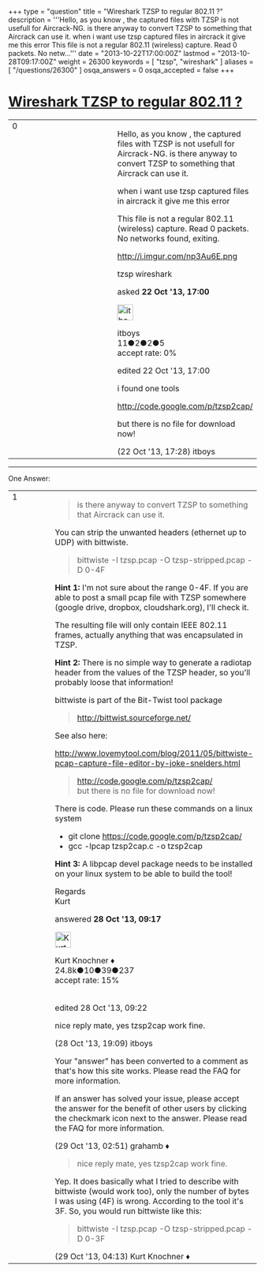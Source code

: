 +++
type = "question"
title = "Wireshark TZSP to regular 802.11 ?"
description = '''Hello, as you know , the captured files with TZSP is not usefull for Aircrack-NG. is there anyway to convert TZSP to something that Aircrack can use it. when i want use tzsp captured files in aircrack it give me this error This file is not a regular 802.11 (wireless) capture. Read 0 packets. No netw...'''
date = "2013-10-22T17:00:00Z"
lastmod = "2013-10-28T09:17:00Z"
weight = 26300
keywords = [ "tzsp", "wireshark" ]
aliases = [ "/questions/26300" ]
osqa_answers = 0
osqa_accepted = false
+++

<div class="headNormal">

# [Wireshark TZSP to regular 802.11 ?](/questions/26300/wireshark-tzsp-to-regular-80211)

</div>

<div id="main-body">

<div id="askform">

<table id="question-table" style="width:100%;"><colgroup><col style="width: 50%" /><col style="width: 50%" /></colgroup><tbody><tr class="odd"><td style="width: 30px; vertical-align: top"><div class="vote-buttons"><div id="post-26300-score" class="post-score" title="current number of votes">0</div><div id="favorite-count" class="favorite-count"></div></div></td><td><div id="item-right"><div class="question-body"><p>Hello, as you know , the captured files with TZSP is not usefull for Aircrack-NG. is there anyway to convert TZSP to something that Aircrack can use it.</p><p>when i want use tzsp captured files in aircrack it give me this error</p><p>This file is not a regular 802.11 (wireless) capture. Read 0 packets. No networks found, exiting.</p><p><a href="http://i.imgur.com/np3Au6E.png">http://i.imgur.com/np3Au6E.png</a></p></div><div id="question-tags" class="tags-container tags">tzsp wireshark</div><div id="question-controls" class="post-controls"></div><div class="post-update-info-container"><div class="post-update-info post-update-info-user"><p>asked <strong>22 Oct '13, 17:00</strong></p><img src="https://secure.gravatar.com/avatar/cd9e8474468cd8179f094673d15473df?s=32&amp;d=identicon&amp;r=g" class="gravatar" width="32" height="32" alt="itboys&#39;s gravatar image" /><p>itboys<br />
<span class="score" title="11 reputation points">11</span><span title="2 badges"><span class="badge1">●</span><span class="badgecount">2</span></span><span title="2 badges"><span class="silver">●</span><span class="badgecount">2</span></span><span title="5 badges"><span class="bronze">●</span><span class="badgecount">5</span></span><br />
<span class="accept_rate" title="Rate of the user&#39;s accepted answers">accept rate:</span> <span title="itboys has no accepted answers">0%</span></p></div><div class="post-update-info post-update-info-edited"><p>edited 22 Oct '13, 17:00</p></div></div><div id="comments-container-26300" class="comments-container"><span id="26302"></span><div id="comment-26302" class="comment"><div id="post-26302-score" class="comment-score"></div><div class="comment-text"><p>i found one tools</p><p><a href="http://code.google.com/p/tzsp2cap/">http://code.google.com/p/tzsp2cap/</a></p><p>but there is no file for download now!</p></div><div id="comment-26302-info" class="comment-info"><span class="comment-age">(22 Oct '13, 17:28)</span> itboys</div></div></div><div id="comment-tools-26300" class="comment-tools"></div><div class="clear"></div><div id="comment-26300-form-container" class="comment-form-container"></div><div class="clear"></div></div></td></tr></tbody></table>

------------------------------------------------------------------------

<div class="tabBar">

<span id="sort-top"></span>

<div class="headQuestions">

One Answer:

</div>

</div>

<span id="26479"></span>

<div id="answer-container-26479" class="answer">

<table style="width:100%;"><colgroup><col style="width: 50%" /><col style="width: 50%" /></colgroup><tbody><tr class="odd"><td style="width: 30px; vertical-align: top"><div class="vote-buttons"><div id="post-26479-score" class="post-score" title="current number of votes">1</div></div></td><td><div class="item-right"><div class="answer-body"><blockquote><p>is there anyway to convert TZSP to something that Aircrack can use it.</p></blockquote><p>You can strip the unwanted headers (ethernet up to UDP) with bittwiste.</p><blockquote><p>bittwiste -I tzsp.pcap -O tzsp-stripped.pcap -D 0-4F</p></blockquote><p><strong>Hint 1:</strong> I'm not sure about the range 0-4F. If you are able to post a small pcap file with TZSP somewhere (google drive, dropbox, cloudshark.org), I'll check it.</p><p>The resulting file will only contain IEEE 802.11 frames, actually anything that was encapsulated in TZSP.</p><p><strong>Hint 2:</strong> There is no simple way to generate a radiotap header from the values of the TZSP header, so you'll probably loose that information!</p><p>bittwiste is part of the Bit-Twist tool package</p><blockquote><p><a href="http://bittwist.sourceforge.net/">http://bittwist.sourceforge.net/</a></p></blockquote><p>See also here:</p><p><a href="http://www.lovemytool.com/blog/2011/05/bittwiste-pcap-capture-file-editor-by-joke-snelders.html">http://www.lovemytool.com/blog/2011/05/bittwiste-pcap-capture-file-editor-by-joke-snelders.html</a></p><blockquote><p><a href="http://code.google.com/p/tzsp2cap/">http://code.google.com/p/tzsp2cap/</a><br />
but there is no file for download now!</p></blockquote><p>There is code. Please run these commands on a linux system</p><ul><li>git clone <a href="https://code.google.com/p/tzsp2cap/">https://code.google.com/p/tzsp2cap/</a></li><li>gcc -lpcap tzsp2cap.c -o tzsp2cap</li></ul><p><strong>Hint 3:</strong> A libpcap devel package needs to be installed on your linux system to be able to build the tool!</p><p>Regards<br />
Kurt</p></div><div class="answer-controls post-controls"></div><div class="post-update-info-container"><div class="post-update-info post-update-info-user"><p>answered <strong>28 Oct '13, 09:17</strong></p><img src="https://secure.gravatar.com/avatar/23b7bf5b13bc2c98b2e8aa9869ca5d75?s=32&amp;d=identicon&amp;r=g" class="gravatar" width="32" height="32" alt="Kurt%20Knochner&#39;s gravatar image" /><p>Kurt Knochner ♦<br />
<span class="score" title="24767 reputation points"><span>24.8k</span></span><span title="10 badges"><span class="badge1">●</span><span class="badgecount">10</span></span><span title="39 badges"><span class="silver">●</span><span class="badgecount">39</span></span><span title="237 badges"><span class="bronze">●</span><span class="badgecount">237</span></span><br />
<span class="accept_rate" title="Rate of the user&#39;s accepted answers">accept rate:</span> <span title="Kurt Knochner has 344 accepted answers">15%</span> </br></br></p></div><div class="post-update-info post-update-info-edited"><p>edited 28 Oct '13, 09:22</p></div></div><div id="comments-container-26479" class="comments-container"><span id="26495"></span><div id="comment-26495" class="comment"><div id="post-26495-score" class="comment-score"></div><div class="comment-text"><p>nice reply mate, yes tzsp2cap work fine.</p></div><div id="comment-26495-info" class="comment-info"><span class="comment-age">(28 Oct '13, 19:09)</span> itboys</div></div><span id="26501"></span><div id="comment-26501" class="comment"><div id="post-26501-score" class="comment-score"></div><div class="comment-text"><p>Your "answer" has been converted to a comment as that's how this site works. Please read the FAQ for more information.</p><p>If an answer has solved your issue, please accept the answer for the benefit of other users by clicking the checkmark icon next to the answer. Please read the FAQ for more information.</p></div><div id="comment-26501-info" class="comment-info"><span class="comment-age">(29 Oct '13, 02:51)</span> grahamb ♦</div></div><span id="26506"></span><div id="comment-26506" class="comment"><div id="post-26506-score" class="comment-score"></div><div class="comment-text"><blockquote><p>nice reply mate, yes tzsp2cap work fine.</p></blockquote><p>Yep. It does basically what I tried to describe with bittwiste (would work too), only the number of bytes I was using (4F) is wrong. According to the tool it's 3F. So, you would run bittwiste like this:</p><blockquote><p>bittwiste -I tzsp.pcap -O tzsp-stripped.pcap -D 0-3F</p></blockquote></div><div id="comment-26506-info" class="comment-info"><span class="comment-age">(29 Oct '13, 04:13)</span> Kurt Knochner ♦</div></div></div><div id="comment-tools-26479" class="comment-tools"></div><div class="clear"></div><div id="comment-26479-form-container" class="comment-form-container"></div><div class="clear"></div></div></td></tr></tbody></table>

</div>

<div class="paginator-container-left">

</div>

</div>

</div>

